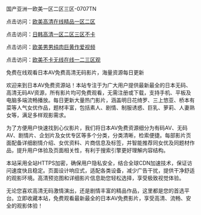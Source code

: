 
国产亚洲一欧美一区二区三区-0707TN

点击访问：<a href="https://cfad.pages.dev/">欧美高清在线精品一区二区</a>

点击访问：<a href="https://vassv.pages.dev/">日韩高清一区二区三区不卡</a>

点击访问：<a href="https://gda-c7m.pages.dev/">欧美男男纯肉巨黄作爱视频</a>

点击访问：<a href="https://gfd-5xg.pages.dev/">欧美不卡无线在线一二三区观</a>


免费在线观看日本AV免费高清无码影片，海量资源每日更新

欢迎来到日本AV免费资源站！本站专注于为广大用户提供最新最全的日本无码、高清无码AV资源，所有影片均可免费观看，无需注册或下载，支持手机、平板及电脑多端流畅播放。每日更新大量热门影片，涵盖明日花绮罗、三上悠亚、桥本有菜等人气女优作品，题材丰富，包括素人、剧情、制服诱惑、巨乳、萝莉、人妻熟女等，满足多样观影需求。

为了方便用户快速找到心仪影片，我们将日本AV免费资源细分为有码AV、无码AV、剧情片、企划片及女优专区等多个分类，分类清晰，检索便捷。每部影片页面配备详细剧情介绍、女优资料、片商信息及标签，并智能推荐同女优及同题材作品，提升用户体验及页面相关性，有利于搜索引擎更好理解内容结构。

本站采用全站HTTPS加密，确保用户隐私安全，结合全球CDN加速技术，保证访问速度快且稳定。页面设计响应式，适配各类设备，减少广告干扰，提供干净舒适的观影环境。高清预览图和详细影片信息助您轻松选择，享受极致视觉体验。

无论您喜欢高清无码激情演出，还是剧情丰富的精品作品，这里都是您的首选平台。立即收藏本站，免费观看最新最全的日本AV免费影片，享受高清、流畅、安全的观影体验！
<span style="display:none;">[Canonical link] ( https://github.com/dtnn2611dtn2611/00008 ）</span>

